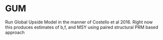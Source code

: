 # GUM
Run Global Upside Model in the manner of Costello et al 2016. Right now this produces estimates of b,f, and MSY using paired structural PRM based approach

